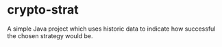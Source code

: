 # crypto-strat
A simple Java project which uses historic data to indicate how successful the chosen strategy would be.
